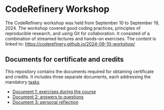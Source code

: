 # CodeRefinery Workshop

The CodeRefinery workshop was held from September 10 to September 19, 2024. The workshop covered good coding practices, principles of reproducible research, and using Git for collaboration. It consisted of a combination of streamed lectures and hands-on exercises. The content is linked to: https://coderefinery.github.io/2024-09-10-workshop/

## Documents for certificate and credits

This repository contains the documents required for obtaining certificate and credits. It includes three separate documents, each addressing the mandatory [tasks](https://coderefinery.github.io/2024-09-10-workshop/certificates/). 

- [Document 1: exercises during the course](https://github.com/cmunozr/Miscelaneus/blob/main/CodeRefinery-gitworkshop/document_1.md)
- [Document 2: answers to questions](https://github.com/cmunozr/Miscelaneus/blob/main/CodeRefinery-gitworkshop/document_2.md)
- [Document 3: personal reflection](https://github.com/cmunozr/Miscelaneus/blob/main/CodeRefinery-gitworkshop/document_3.md)

